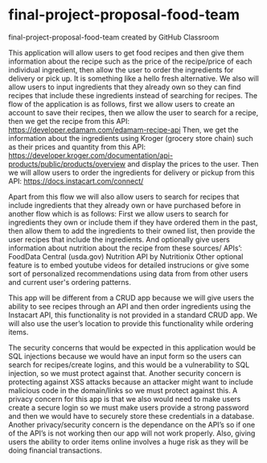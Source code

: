 # final-project-proposal-food-team
final-project-proposal-food-team created by GitHub Classroom

This application will allow users to get food recipes and then give them information about the recipe such as the price of the recipe/price of each individual ingredient, then allow the user to order the ingredients for delivery or pick up. It is something like a hello fresh alternative. We also will allow users to input ingredients that they already own so they can find recipes that include these ingredients instead of searching for recipes.
The flow of the application is as follows, first we allow users to create an account to save their recipes, then we allow the user to search for a recipe, then we get the recipe from this API: https://developer.edamam.com/edamam-recipe-api
Then, we get the information about the ingredients using Kroger (grocery store chain) such as their prices and quantity from this API: https://developer.kroger.com/documentation/api-products/public/products/overview and display the prices to the user.
Then we will allow users to order the ingredients for delivery or pickup from this API: https://docs.instacart.com/connect/

Apart from this flow we will also allow users to search for recipes that include ingredients that they already own or have purchased before in another flow which is as follows: First we allow users to search for ingredients they own or include them if they have ordered them in the past, then allow them to add the ingredients to their owned list, then provide the user recipes that include the ingredients.
And optionally give users information about nutrition about the recipe from these sources/ APIs’: FoodData Central (usda.gov) Nutrition API by Nutritionix
Other optional feature is to embed youtube videos for detailed instrucions or give some sort of personalized recommendations using data from from other users and current user's ordering patterns.

This app will be different from a CRUD app because we will give users the ability to see recipes through an API and then order ingredients using the Instacart API, this functionality is not provided in a standard CRUD app. We will also use the user’s location to provide this functionality while ordering items.

The security concerns that would be expected in this application would be SQL injections because we would have an input form so the users can search for recipes/create logins, and this would be a vulnerability to SQL injection, so we must protect against that. Another security concern is protecting against XSS attacks because an attacker might want to include malicious code in the domain/links so we must protect against this. A privacy concern for this app is that we also would need to make users create a secure login so we must make users provide a strong password and then we would have to securely store these credentials in a database. Another privacy/security concern is the dependance on the API’s so if one of the API’s is not working then our app will not work properly. Also, giving users the ability to order items online involves a huge risk as they will be doing financial transactions.



